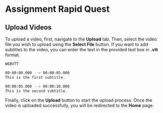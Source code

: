 # Assignment Rapid Quest

## Upload Videos

To upload a video, first, navigate to the **Upload** tab. Then, select the video file you wish to upload using the **Select File** button. If you want to add subtitles to the video, you can enter the text in the provided text box in **.vtt** format.

```sh
WEBVTT

00:00:00.000 --> 00:00:05.000
This is the first subtitle.

00:00:05.000 --> 00:00:10.000
This is the second subtitle.
```

Finally, click on the **Upload** button to start the upload process. Once the video is uploaded successfully, you will be redirected to the **Home** page.
